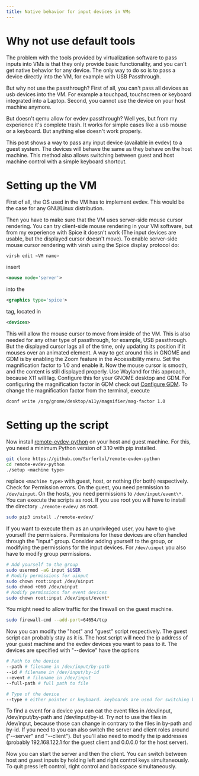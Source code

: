 ```yaml
---
title: Native behavior for input devices in VMs
---
```


# Why not use default tools

The problem with the tools provided by virtualization software to pass inputs into VMs is that they only provide basic functionality, and you can't get native behavior for any device. The only way to do so is to pass a device directly into the VM, for example with USB Passthrough. 

But why not use the passthrough? First of all, you can't pass all devices as usb devices into the VM. For example a touchpad, touchscreen or keyboard integrated into a Laptop. Second, you cannot use the device on your host machine anymore.

But doesn't qemu allow for evdev passthrough? Well yes, but from my experience it's complete trash. It works for simple cases like a usb mouse or a keyboard. But anything else doesn't work properly.

This post shows a way to pass any input device (available in evdev) to a guest system. The devices will behave the same as they behave on the host machine. This method also allows switching between guest and host machine control with a simple keyboard shortcut.

# Setting up the VM

First of all, the OS used in the VM has to implement evdev. This would be the case for any GNU/Linux distribution.

Then you have to make sure that the VM uses server-side mouse cursor rendering. You can try client-side mouse rendering in your VM software, but from my experience with Spice it doesn't work (The input devices are usable, but the displayed cursor doesn't move). To enable server-side mouse cursor rendering with virsh using the Spice display protocol do:

~~~bash
virsh edit <VM name>
~~~

insert

~~~xml
<mouse mode='server'>
~~~

into the 

~~~xml
<graphics type='spice'>
~~~

tag, located in

~~~xml
<devices>
~~~

This will allow the mouse cursor to move from inside of the VM. This is also needed for any other type of passthrough, for example, USB passthrough. But the displayed cursor lags all of the time, only updating its position if it mouses over an animated element. A way to get around this in GNOME and GDM is by enabling the Zoom feature in the Accessibility menu. Set the magnification factor to 1.0 and enable it. Now the mouse cursor is smooth, and the content is still displayed properly. Use Wayland for this approach, because X11 will lag. Configure this for your GNOME desktop and GDM. For configuring the magnification factor in GDM check out [Configure GDM](/configure-gdm). To change the magnification factor from the terminal, execute

~~~bash
dconf write /org/gnome/desktop/a11y/magnifier/mag-factor 1.0
~~~

# Setting up the script

Now install [remote-evdev-python](https://github.com/Surferlul/remote-evdev-python) on your host and guest machine. For this, you need a minimum Python version of 3.10 with pip installed.

~~~bash
git clone https://github.com/Surferlul/remote-evdev-python
cd remote-evdev-python
./setup <machine type>
~~~

replace `<machine type>` with guest, host, or nothing (for both) respectively. Check for Permission errors. On the guest, you need permission to `/dev/uinput`. On the hosts, you need permissions to `/dev/input/event\*`. You can execute the scripts as root. If you use root you will have to install the directory `./remote-evdev/` as root.

~~~bash
sudo pip3 install ./remote-evdev/
~~~

If you want to execute them as an unprivileged user, you have to give yourself the permissions. Permissions for these devices are often handled through the "input" group. Consider adding yourself to the group, or modifying the permissions for the input devices. For `/dev/uinput` you also have to modify group permissions.

~~~bash
# Add yourself to the group
sudo usermod -aG input $USER
# Modify permissions for uinput
sudo chown root:input /dev/uinput
sudo chmod +060 /dev/uinput
# Modify permissions for event devices
sudo chown root:input /dev/input/event*
~~~

You might need to allow traffic for the firewall on the guest machine.

~~~bash
sudo firewall-cmd --add-port=64654/tcp
~~~

Now you can modify the "host" and "guest" script respectively. The guest script can probably stay as it is. The host script will need the ip address of your guest machine and the evdev devices you want to pass to it. The devices are specified with "--device" have the options

~~~bash
# Path to the device
--path # filename in /dev/input/by-path
--id # filename in /dev/input/by-id
--event # filename in /dev/input
--full-path # full path to file

# Type of the device
--type # either pointer or keyboard. keyboards are used for switching between host and guest
~~~

To find a event for a device you can cat the event files in /dev/input, /dev/input/by-path and /dev/input/by-id. Try not to use the files in /dev/input, because those can change in contrary to the files in by-path and by-id. If you need to you can also switch the server and client roles around ("--server" and "--client"). But you'll also need to modify the ip addresses (probably 192.168.122.1 for the guest client and 0.0.0.0 for the host server).

Now you can start the server and then the client. You can switch between host and guest inputs by holding left and right control keys simultaneously. To quit press left control, right control and backspace simultaneously.
